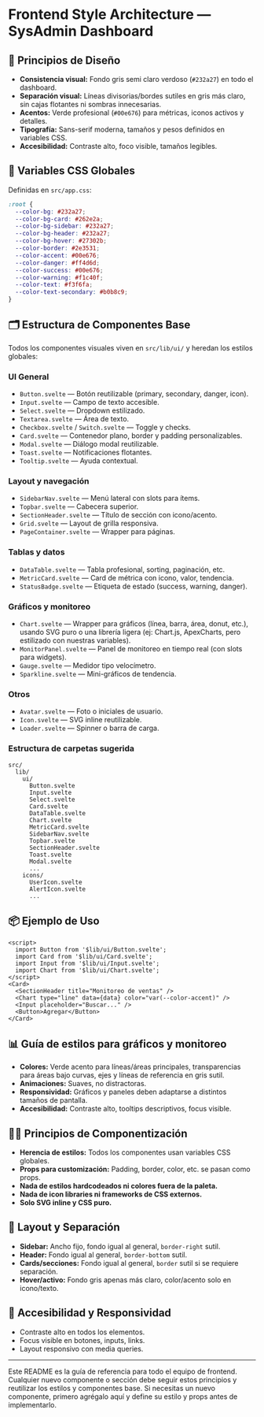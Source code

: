 # Frontend Style Architecture — SysAdmin Dashboard

## 🎨 Principios de Diseño
- **Consistencia visual:** Fondo gris semi claro verdoso (`#232a27`) en todo el dashboard.
- **Separación visual:** Líneas divisorias/bordes sutiles en gris más claro, sin cajas flotantes ni sombras innecesarias.
- **Acentos:** Verde profesional (`#00e676`) para métricas, iconos activos y detalles.
- **Tipografía:** Sans-serif moderna, tamaños y pesos definidos en variables CSS.
- **Accesibilidad:** Contraste alto, foco visible, tamaños legibles.

## 🧩 Variables CSS Globales
Definidas en `src/app.css`:
```css
:root {
  --color-bg: #232a27;
  --color-bg-card: #262e2a;
  --color-bg-sidebar: #232a27;
  --color-bg-header: #232a27;
  --color-bg-hover: #27302b;
  --color-border: #2e3531;
  --color-accent: #00e676;
  --color-danger: #ff4d6d;
  --color-success: #00e676;
  --color-warning: #f1c40f;
  --color-text: #f3f6fa;
  --color-text-secondary: #b0b8c9;
}
```

## 🗂️ Estructura de Componentes Base
Todos los componentes visuales viven en `src/lib/ui/` y heredan los estilos globales:

### UI General
- `Button.svelte` — Botón reutilizable (primary, secondary, danger, icon).
- `Input.svelte` — Campo de texto accesible.
- `Select.svelte` — Dropdown estilizado.
- `Textarea.svelte` — Área de texto.
- `Checkbox.svelte` / `Switch.svelte` — Toggle y checks.
- `Card.svelte` — Contenedor plano, border y padding personalizables.
- `Modal.svelte` — Diálogo modal reutilizable.
- `Toast.svelte` — Notificaciones flotantes.
- `Tooltip.svelte` — Ayuda contextual.

### Layout y navegación
- `SidebarNav.svelte` — Menú lateral con slots para ítems.
- `Topbar.svelte` — Cabecera superior.
- `SectionHeader.svelte` — Título de sección con icono/acento.
- `Grid.svelte` — Layout de grilla responsiva.
- `PageContainer.svelte` — Wrapper para páginas.

### Tablas y datos
- `DataTable.svelte` — Tabla profesional, sorting, paginación, etc.
- `MetricCard.svelte` — Card de métrica con icono, valor, tendencia.
- `StatusBadge.svelte` — Etiqueta de estado (success, warning, danger).

### Gráficos y monitoreo
- `Chart.svelte` — Wrapper para gráficos (línea, barra, área, donut, etc.), usando SVG puro o una librería ligera (ej: Chart.js, ApexCharts, pero estilizado con nuestras variables).
- `MonitorPanel.svelte` — Panel de monitoreo en tiempo real (con slots para widgets).
- `Gauge.svelte` — Medidor tipo velocímetro.
- `Sparkline.svelte` — Mini-gráficos de tendencia.

### Otros
- `Avatar.svelte` — Foto o iniciales de usuario.
- `Icon.svelte` — SVG inline reutilizable.
- `Loader.svelte` — Spinner o barra de carga.

### Estructura de carpetas sugerida
```
src/
  lib/
    ui/
      Button.svelte
      Input.svelte
      Select.svelte
      Card.svelte
      DataTable.svelte
      Chart.svelte
      MetricCard.svelte
      SidebarNav.svelte
      Topbar.svelte
      SectionHeader.svelte
      Toast.svelte
      Modal.svelte
      ...
    icons/
      UserIcon.svelte
      AlertIcon.svelte
      ...
```

## 📦 Ejemplo de Uso
```svelte
<script>
  import Button from '$lib/ui/Button.svelte';
  import Card from '$lib/ui/Card.svelte';
  import Input from '$lib/ui/Input.svelte';
  import Chart from '$lib/ui/Chart.svelte';
</script>
<Card>
  <SectionHeader title="Monitoreo de ventas" />
  <Chart type="line" data={data} color="var(--color-accent)" />
  <Input placeholder="Buscar..." />
  <Button>Agregar</Button>
</Card>
```

## 📊 Guía de estilos para gráficos y monitoreo
- **Colores:** Verde acento para líneas/áreas principales, transparencias para áreas bajo curvas, ejes y líneas de referencia en gris sutil.
- **Animaciones:** Suaves, no distractoras.
- **Responsividad:** Gráficos y paneles deben adaptarse a distintos tamaños de pantalla.
- **Accesibilidad:** Contraste alto, tooltips descriptivos, focus visible.

## 🧑‍💻 Principios de Componentización
- **Herencia de estilos:** Todos los componentes usan variables CSS globales.
- **Props para customización:** Padding, border, color, etc. se pasan como props.
- **Nada de estilos hardcodeados ni colores fuera de la paleta.**
- **Nada de icon libraries ni frameworks de CSS externos.**
- **Solo SVG inline y CSS puro.**

## 📐 Layout y Separación
- **Sidebar:** Ancho fijo, fondo igual al general, `border-right` sutil.
- **Header:** Fondo igual al general, `border-bottom` sutil.
- **Cards/secciones:** Fondo igual al general, `border` sutil si se requiere separación.
- **Hover/activo:** Fondo gris apenas más claro, color/acento solo en icono/texto.

## 🚦 Accesibilidad y Responsividad
- Contraste alto en todos los elementos.
- Focus visible en botones, inputs, links.
- Layout responsivo con media queries.

---

Este README es la guía de referencia para todo el equipo de frontend. Cualquier nuevo componente o sección debe seguir estos principios y reutilizar los estilos y componentes base. Si necesitas un nuevo componente, primero agrégalo aquí y define su estilo y props antes de implementarlo.
